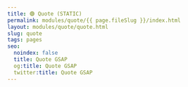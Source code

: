 ```yaml
---
title: 🟢 Quote (STATIC)
permalink: modules/quote/{{ page.fileSlug }}/index.html
layout: modules/quote/quote.html
slug: quote
tags: pages
seo:
  noindex: false
  title: Quote GSAP
  og:title: Quote GSAP
  twitter:title: Quote GSAP
---
```



